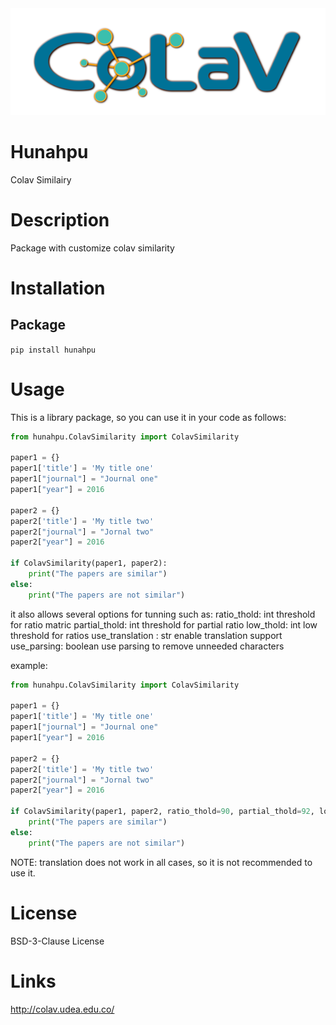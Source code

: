 <center><img src="https://raw.githubusercontent.com/colav/colav.github.io/master/img/Logo.png"/></center>

# Hunahpu  
Colav Similairy

# Description
Package with customize colav similarity

# Installation

## Package
`pip install hunahpu`

# Usage
This is a library package, so you can use it in your code as follows:

```python
from hunahpu.ColavSimilarity import ColavSimilarity

paper1 = {}
paper1['title'] = 'My title one'
paper1["journal"] = "Journal one"
paper1["year"] = 2016

paper2 = {}
paper2['title'] = 'My title two'
paper2["journal"] = "Jornal two"
paper2["year"] = 2016

if ColavSimilarity(paper1, paper2):
    print("The papers are similar")
else:
    print("The papers are not similar")
```

it also allows several options for tunning such as:
ratio_thold: int
    threshold for  ratio matric
partial_thold: int
    threshold for partial ratio
low_thold: int
    low threshold for ratios
use_translation : str
    enable translation support
use_parsing: boolean
    use parsing to remove unneeded characters 

example:
```python
from hunahpu.ColavSimilarity import ColavSimilarity

paper1 = {}
paper1['title'] = 'My title one'
paper1["journal"] = "Journal one"
paper1["year"] = 2016

paper2 = {}
paper2['title'] = 'My title two'
paper2["journal"] = "Jornal two"
paper2["year"] = 2016

if ColavSimilarity(paper1, paper2, ratio_thold=90, partial_thold=92, low_thold=92, use_translation=True, use_parsing=True):
    print("The papers are similar")
else:
    print("The papers are not similar")
```

NOTE: translation does not work in all cases, so it is not recommended to use it.

# License
BSD-3-Clause License 

# Links
http://colav.udea.edu.co/



